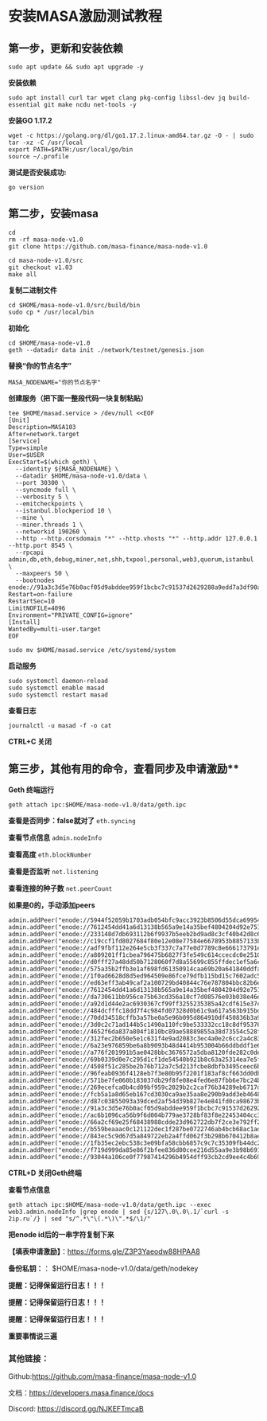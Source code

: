 # 安装MASA激励测试教程
## 第一步，更新和安装依赖
```
sudo apt update && sudo apt upgrade -y
```
**安装依赖**
```
sudo apt install curl tar wget clang pkg-config libssl-dev jq build-essential git make ncdu net-tools -y
```
**安装GO 1.17.2**
```
wget -c https://golang.org/dl/go1.17.2.linux-amd64.tar.gz -O - | sudo tar -xz -C /usr/local
export PATH=$PATH:/usr/local/go/bin
source ~/.profile
```
**测试是否安装成功:**
```
go version
```

## 第二步，安装masa
```
cd 
rm -rf masa-node-v1.0
git clone https://github.com/masa-finance/masa-node-v1.0
```
```
cd masa-node-v1.0/src
git checkout v1.03
make all
```
**复制二进制文件**
```
cd $HOME/masa-node-v1.0/src/build/bin
sudo cp * /usr/local/bin
```
**初始化**
```
cd $HOME/masa-node-v1.0
geth --datadir data init ./network/testnet/genesis.json
```
**替换“你的节点名字”**
```
MASA_NODENAME="你的节点名字"
```
**创建服务（把下面一整段代码一块复制粘贴）**
```
tee $HOME/masad.service > /dev/null <<EOF
[Unit]
Description=MASA103
After=network.target
[Service]
Type=simple
User=$USER
ExecStart=$(which geth) \
  --identity ${MASA_NODENAME} \
  --datadir $HOME/masa-node-v1.0/data \
  --port 30300 \
  --syncmode full \
  --verbosity 5 \
  --emitcheckpoints \
  --istanbul.blockperiod 10 \
  --mine \
  --miner.threads 1 \
  --networkid 190260 \
  --http --http.corsdomain "*" --http.vhosts "*" --http.addr 127.0.0.1 --http.port 8545 \
  --rpcapi admin,db,eth,debug,miner,net,shh,txpool,personal,web3,quorum,istanbul \
  --maxpeers 50 \
  --bootnodes enode://91a3c3d5e76b0acf05d9abddee959f1bcbc7c91537d2629288a9edd7a3df90acaa46ffba0e0e5d49a20598e0960ac458d76eb8fa92a1d64938c0a3a3d60f8be4@54.158.188.182:21000
Restart=on-failure
RestartSec=10
LimitNOFILE=4096
Environment="PRIVATE_CONFIG=ignore"
[Install]
WantedBy=multi-user.target
EOF

sudo mv $HOME/masad.service /etc/systemd/system
```
**启动服务**
```
sudo systemctl daemon-reload
sudo systemctl enable masad
sudo systemctl restart masad 
```
**查看日志**
```
journalctl -u masad -f -o cat
```
**CTRL+C 关闭**

## 第三步，其他有用的命令，查看同步及申请激励**
**Geth 终端运行**
```
geth attach ipc:$HOME/masa-node-v1.0/data/geth.ipc
```
**查看是否同步：false就对了**
```eth.syncing```

**查看节点信息**
```admin.nodeInfo```

**查看高度**
```eth.blockNumber```

**查看是否监听**
```net.listening```

**查看连接的种子数**
```net.peerCount```

**如果是0的，手动添加peers**

```
admin.addPeer("enode://5944f52059b1703adb054bfc9acc3923b8506d55dca6995499c9e4ec3a3e9249c7a64f222ffa4bc7a88ccd6046eb0895a080a5e1dbfcf47a9254ba9748c56e28@65.108.220.81:30300")
admin.addPeer("enode://7612454dd41a6d13138b565a9e14a35bef4804204d92e751cfe2625648666b703525d821f34ffc198fac0d669a12d5f47e7cf15de4ebe65f39822a2523a576c4@81.29.137.40:30300")
admin.addPeer("enode://233148d7db693112b6f9937b5eeb2bd9ad8c3cf40b42d8c6312a7898e9aa22f79bae49dcf544a2e86377f5e11f22abfff47374aeb9285fed2202d0f4fa40fb1c@188.166.175.209:30300")
admin.addPeer("enode://c19ccf1fd8027684f80e12e08e77584e6678953b88571338baf68d5cec8ca78c9a5de243df981407ebdbcef52f0ba8431571908870f76e0dcc137d932cebdcbd@95.214.55.51:30300")
admin.addPeer("enode://adf9fbf112e264e5cb3f337c7a77e0d7789c8e666173791eafd42e196dc98033a3d9b28864c39544def8b279ef05719613ba08ec17f2cae615043b95a551b394@45.155.207.246:30300")
admin.addPeer("enode://a809201ff1cbea796475b6827f3fe549c614ccecdc0e25106aa90652e417b63db6c324e32e9cb2b3fb0c3ae2bd59483b044c01563d96deb402df1cca44c1f982@162.55.43.133:30300")
admin.addPeer("enode://d0fff27a48dd50b7128060f7d8a55699c855ffdec1ef5a6c06d433dce4bfb3b6567166cadac1a11bb744bbcbf3e5314b788b611289e379d271140d3438153ef5@135.181.212.183:30300")
admin.addPeer("enode://575a35b2ffb3e1af698fd61350914caa69b20a641840ddfa4d737e77c12024d9bb4474ec404ed3aa9587c28b3bbe9d5568a050a0b064a826e19587d6d05c78bf@65.21.131.215:30300")
admin.addPeer("enode://1f0ad6628d8d5ed964509e86fce79dfb115bd15c7602adc52e5a2d18a42a9b0eb91153bf153186ea275160eee842cdd62ef6466168d8b595299e639e86dfbe4b@78.46.150.209:30300")
admin.addPeer("enode://ed63eff3ab49caf2a100729bd40844c76e787804bbc82b6e65d6b52412e7ba8fe45f18d263167714b350bb32fa170fa4b86290a5cfbcfacdda3cb9206e926d94@65.21.180.25:30300")
admin.addPeer("enode://7612454dd41a6d13138b565a9e14a35bef4804204d92e751cfe2625648666b703525d821f34ffc198fac0d669a12d5f47e7cf15de4ebe65f39822a2523a576c4@81.29.137.40:30300")
admin.addPeer("enode://da730611bb956ce75b63cd356a10cf7d08576e03b038e46ee67085fa0b7c602e851bfbb89d77b760220c84127c50eb34a1ba56da402ffe7360da2118d679faa0@65.21.159.253:30300")
admin.addPeer("enode://a92d1d44e2ac6930367cf99ff3255235385a42cdf615e37c1f259c54240ff86d5516c45d1d551cb2647da7052b9e28cb2cd68128bdba613635aa328a29644bf7@185.205.244.179:30300")
admin.addPeer("enode://484dcfffc18dd7f4c984fd07328d0b61c9a617a563b915bd011109202aeb0bf30b27bfb54a4175f0d10f8114c73ed3369150af849de5b38be1c7eada89a9730b@185.187.170.57:30300")
admin.addPeer("enode://70dd34518cffb3a57be0a5e96b095d864910df450836b3a92844d929e254a4981b0f879487cbc0888b5c8fd3b8248e7b4876c3eeb0432492d55bdb98128c19ae@195.2.76.77:30300")
admin.addPeer("enode://3d0c2c71ad144b5c1490a110fc9be533332cc18c8df953763eb2e79686f938ab5ea03f6cda058a4b271ed9115e9df8a09e261537afc9cbe84eb7c76b49352870@95.217.204.111:30300")
admin.addPeer("enode://4652f6da837a804f1810bc89ae58889855a38d73554c528fc19c5e17bbc2eaa1647aa22545b4820cee26363b8204190f322a1dd157d2f2186d49258eb224c6db@51.195.234.246:30300")
admin.addPeer("enode://312fec2b650e5e1c631f4e9ad2083c3ec4a0e2c6cc2a4c838d1abc42a5b560d50e8c5cb583d6d8db8276427ee6fce40353ca4b7ecd6d3726d3083c95f6c0f651@139.59.231.153:30300")
admin.addPeer("enode://6a23e976859be6a8b9093b48d4414b953004b66ddbddf1e61df041446cd116127ddc8ac415e338b04abdfe6946f10e4142f9aa9b2f6a7b49d10c9d101e4f2edf@82.146.35.68:30300")
admin.addPeer("enode://a776f201991b5ae0428bbc3676572a5dba8120fde282c0de917d8e4776330e4eca2033fb55696cac700e5d88e24c8e9e739cf004cbd1fc33638742fdeb4256eb@130.255.170.151:21000")
admin.addPeer("enode://69b0339d0e7c295d1cf1de54540b921b8c63a25314ea7e5f58daf1ea850e4539890cc6e22c0427b3204cbdcbadcb69087beb279100ebb4511649f0fbfb6c3780@46.101.73.148:30300")
admin.addPeer("enode://4508f51c285be2b76b712a7c5d213fcbe8dbfb3495ceec6b3ec8c75296e9548b4c8880c51ecf615294c40f24b03026fd5b0e809f0141a09369bffb3fec953d52@139.59.140.15:21000")
admin.addPeer("enode://96feab0936f4128eb7f3e80b95f2201f183af8cf663dd0db3bcb022c867bad5fb58194966411a813d60961a5ee4823ceaea39e9de5bbc15984a4b5fc7800de77@157.90.225.116:30300")
admin.addPeer("enode://571be7fe060b183037db29f8fe08e4fed6e87fbb6e7bc24bc34e562adf09e29e06067be14e8b8f0f2581966f3424325e5093daae2f6afde0b5d334c2cd104c79@142.132.135.228:21000")
admin.addPeer("enode://269ecefca0b4cd09bf959c2029b2c2caf76b34289eb6717d735ce4ca49fbafa91de8182dd701171739a8eaa5d043dcae16aee212fe5fadf9ed8fa6a24a56951c@65.108.72.177:21000") 
admin.addPeer("enode://fcb5a1a8d65eb167cd3030ca9ae35aa8e290b9add3eb46481d0fbd1eb10065aeea40059f48314c88816aab2af9303e193becc511b1035c9fd8dbe97d21f913b9@52.1.125.71:21000")
admin.addPeer("enode://d87c03855093a39dced2af54d39b827e4e841fd0ca98673b2e94681d9d52d2f1b6a6d42754da86fa8f53d8105896fda44f3012be0ceb6342e114b0f01456924c@34.225.220.240:21000")
admin.addPeer("enode://91a3c3d5e76b0acf05d9abddee959f1bcbc7c91537d2629288a9edd7a3df90acaa46ffba0e0e5d49a20598e0960ac458d76eb8fa92a1d64938c0a3a3d60f8be4@54.158.188.182:21000")
admin.addPeer("enode://ac6b1096ca56b9f6d004b779ae3728bf83f8e22453404cc3cef16a3d9b96608bc67c4b30db88e0a5a6c6390213f7acbe1153ff6d23ce57380104288ae19373ef@54.146.254.245:21000")
admin.addPeer("enode://66a2cf69e25f68438988cdde23d962722db7f2ce3e792ff25f5f0a94ba0423f5618f91b7c749141b3ebe40dd1d28476e9f42612fe74091249993130dcf245376@138.201.155.226:21000")
admin.addPeer("enode://b559beaaac0c121122dec1f287be0722746ab4bcb68ac1ad2de70b1d50a801e4d1fb3102f41f27a9a396fa8a0aca8d116099141369301eb8e1ddd8b37cf2c2b4@138.201.91.105:21000")
admin.addPeer("enode://843ec5c9d67d5a849722eb2a4ffd062f3b298b670412b8ae29cb0ddb137f706de773ab8ec62197a7bd58a93612c0b0bd15261b7235b2183c1837752057b1051b@95.217.211.32:21000")
admin.addPeer("enode://1fb35ec2ebc538c3e09bfa58cbb6857c9c7c35309fb44dc24850b53c8f34387b70ef053bb9bc8ba26c79dd8f1d5f85189cd8c20c9c28f0923363dd8823a857a0@92.63.101.152:30300")
admin.addPeer("enode://f719d999da85e86f2bfee836d00cee216d55aa9e3b98b691cbf91b190b536b68732ba9fc7df1607bfabec53a784682af5b862f42289cf370cf69f3c9a1ce06bf@185.185.83.23:30300")
admin.addPeer("enode://93044a106ce0f77987414296b4954dff93cb2cd9ee4c4b6905f5d4f7d53e36346a023b854a1d8e3b82bcf8d28f6e7f5d6b716221e100742ca78fd76139990f62@127.0.0.1:30300")
```



**CTRL+D 关闭Geth终端**

**查看节点信息**
```
geth attach ipc:$HOME/masa-node-v1.0/data/geth.ipc --exec web3.admin.nodeInfo |grep enode | sed {s/127\.0\.0\.1/`curl -s 2ip.ru`/} | sed "s/^.*\"\(.*\)\".*$/\1/"
```

**把enode id后的一串字符复制下来**


**【填表申请激励】**：https://forms.gle/Z3P3Yaeodw88HPAA8

**备份私钥：**： $HOME/masa-node-v1.0/data/geth/nodekey


**提醒：记得保留运行日志！！！**

**提醒：记得保留运行日志！！！**

**提醒：记得保留运行日志！！！**

**重要事情说三遍**

### 其他链接：
Github:https://github.com/masa-finance/masa-node-v1.0

文档：https://developers.masa.finance/docs

Discord: https://discord.gg/NJKEFTmcaB


